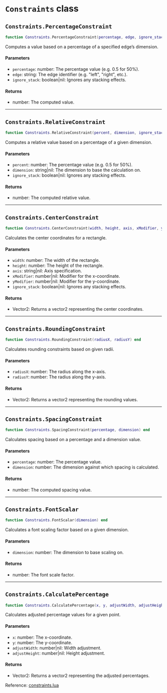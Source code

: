 # `Constraints` class



## `Constraints.PercentageConstraint`
```lua
function Constraints.PercentageConstraint(percentage, edge, ignore_stack) end
```
Computes a value based on a percentage of a specified edge’s dimension.

#### Parameters
- `percentage`: number: The percentage value (e.g. 0.5 for 50%).
- `edge`: string: The edge identifier (e.g. "left", "right", etc.).
- `ignore_stack`: boolean|nil: Ignores any stacking effects.
#### Returns
- number: The computed value.

-----

## `Constraints.RelativeConstraint`
```lua
function Constraints.RelativeConstraint(percent, dimension, ignore_stack) end
```
Computes a relative value based on a percentage of a given dimension.

#### Parameters
- `percent`: number: The percentage value (e.g. 0.5 for 50%).
- `dimension`: string|nil: The dimension to base the calculation on.
- `ignore_stack`: boolean|nil: Ignores any stacking effects.
#### Returns
- number: The computed relative value.

-----

## `Constraints.CenterConstraint`
```lua
function Constraints.CenterConstraint(width, height, axis, xModifier, yModifier, ignore_stack) end
```
Calculates the center coordinates for a rectangle.

#### Parameters
- `width`: number: The width of the rectangle.
- `height`: number: The height of the rectangle.
- `axis`: string|nil: Axis specification.
- `xModifier`: number|nil: Modifier for the x-coordinate.
- `yModifier`: number|nil: Modifier for the y-coordinate.
- `ignore_stack`: boolean|nil: Ignores any stacking effects.
#### Returns
- Vector2: Returns a vector2 representing the center coordinates.

-----

## `Constraints.RoundingConstraint`
```lua
function Constraints.RoundingConstraint(radiusX, radiusY) end
```
Calculates rounding constraints based on given radii.

#### Parameters
- `radiusX`: number: The radius along the x-axis.
- `radiusY`: number: The radius along the y-axis.
#### Returns
- Vector2: Returns a vector2 representing the rounding values.

-----

## `Constraints.SpacingConstraint`
```lua
function Constraints.SpacingConstraint(percentage, dimension) end
```
Calculates spacing based on a percentage and a dimension value.

#### Parameters
- `percentage`: number: The percentage value.
- `dimension`: number: The dimension against which spacing is calculated.
#### Returns
- number: The computed spacing value.

-----

## `Constraints.FontScalar`
```lua
function Constraints.FontScalar(dimension) end
```
Calculates a font scaling factor based on a given dimension.

#### Parameters
- `dimension`: number: The dimension to base scaling on.
#### Returns
- number: The font scale factor.

-----

## `Constraints.CalculatePercentage`
```lua
function Constraints.CalculatePercentage(x, y, adjustWidth, adjustHeight) end
```
Calculates adjusted percentage values for a given point.

#### Parameters
- `x`: number: The x-coordinate.
- `y`: number: The y-coordinate.
- `adjustWidth`: number|nil: Width adjustment.
- `adjustHeight`: number|nil: Height adjustment.
#### Returns
- Vector2: Returns a vector2 representing the adjusted percentages.

Reference: [constraints.lua](https://github.com/flarialmc/scripting-wiki/tree/main/autocomplete/gui/constraints.lua)